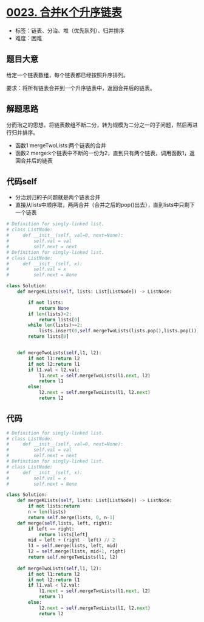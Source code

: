 # [0023. 合并K个升序链表](https://leetcode.cn/problems/merge-k-sorted-lists/)

- 标签：链表、分治、堆（优先队列）、归并排序
- 难度：困难

## 题目大意

给定一个链表数组，每个链表都已经按照升序排列。

要求：将所有链表合并到一个升序链表中，返回合并后的链表。

## 解题思路

分而治之的思想。将链表数组不断二分，转为规模为二分之一的子问题，然后再进行归并排序。
- 函数1 mergeTwoLists:两个链表的合并
- 函数2 merge:k个链表中不断的一份为2，直到只有两个链表，调用函数1，返回合并后的链表
## 代码self
- 分治划归的子问题就是两个链表合并
- 直接从lists中顺序取，两两合并（合并之后的pop()出去），直到lists中只剩下一个链表

```python
# Definition for singly-linked list.
# class ListNode:
#     def __init__(self, val=0, next=None):
#         self.val = val
#         self.next = next
# Definition for singly-linked list.
# class ListNode:
#     def __init__(self, x):
#         self.val = x
#         self.next = None

class Solution:
    def mergeKLists(self, lists: List[ListNode]) -> ListNode:

        if not lists:
            return None
        if len(lists)<2:
            return lists[0]
        while len(lists)>=2:
            lists.insert(0,self.mergeTwoLists(lists.pop(),lists.pop()))
        return lists[0]


    def mergeTwoLists(self,l1, l2):
        if not l1:return l2
        if not l2:return l1
        if l1.val < l2.val:
            l1.next = self.mergeTwoLists(l1.next, l2)
            return l1
        else:
            l2.next = self.mergeTwoLists(l1, l2.next)
            return l2

```
## 代码
```python
# Definition for singly-linked list.
# class ListNode:
#     def __init__(self, val=0, next=None):
#         self.val = val
#         self.next = next
# Definition for singly-linked list.
# class ListNode:
#     def __init__(self, x):
#         self.val = x
#         self.next = None

class Solution:
    def mergeKLists(self, lists: List[ListNode]) -> ListNode:
        if not lists:return 
        n = len(lists)
        return self.merge(lists, 0, n-1)
    def merge(self,lists, left, right):
        if left == right:
            return lists[left]
        mid = left + (right - left) // 2
        l1 = self.merge(lists, left, mid)
        l2 = self.merge(lists, mid+1, right)
        return self.mergeTwoLists(l1, l2)
        
    def mergeTwoLists(self,l1, l2):
        if not l1:return l2
        if not l2:return l1
        if l1.val < l2.val:
            l1.next = self.mergeTwoLists(l1.next, l2)
            return l1
        else:
            l2.next = self.mergeTwoLists(l1, l2.next)
            return l2
```

